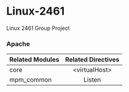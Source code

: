 # Linux-2461
Linux 2461 Group Project


### Apache
|Related Modules |Related Directives |
| -------------- |:-----------------:|
|core            |\<virtualHost\>      |
|mpm_common      |Listen             |

